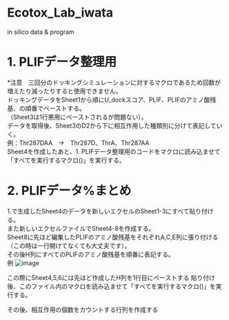 # Ecotox_Lab_iwata
 in silico data & program

# 1. PLIFデータ整理用
*注意　三回分のドッキングシミュレーションに対するマクロであるため回数が増えたり減ったりすると使用できません。<br>
ドッキングデータをSheet1から順にU_dockスコア、PLIF、PLIFのアミノ酸残基、の順番でペーストする。<br>
（Sheet3は1行悪用にペーストされるが問題ない）。<br>
データを取得後、Sheet3のD2から下に相互作用した種類別に分けて表記していく。<br>
例：Thr287DAA　→　Thr287D、ThrA、Thr287AA<br>
Sheet4を作成したあと、1. PLIFデータ整理用のコードをマクロに読み込ませて「すべてを実行するマクロ()」を実行する。<br>

# 2. PLIFデータ%まとめ
1.で生成したSheet4のデータを新しいエクセルのSheet1-3にすべて貼り付ける。<br>
また新しいエクセルファイルでSheet4-8を作成する。<br>
Sheet8に先ほど編集したPLIFのアミノ酸残基をそれぞれA,C,E列に張り付ける（この時は一行開けてなくても大丈夫です）。<br>
その後H列にすべてのPLIFのアミノ酸残基を順番に表記する。<br>
例
![image](https://github.com/yanakaru2020/Ecotox_Lab_iwata/assets/135199782/dc8ab965-6e9f-495e-8e58-1434e5cf763b)<br>

この際にSheet4,5,6には先ほど作成したH列を1行目にペーストする
貼り付け後、このファイル内のマクロを読み込ませて「すべてを実行するマクロ()」を実行する。<br>

その後、相互作用の個数をカウントする行列を作成する
